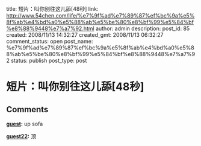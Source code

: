 title: 短片：叫你别往这儿舔[48秒]
link: http://www.54chen.com/life/%e7%9f%ad%e7%89%87%ef%bc%9a%e5%8f%ab%e4%bd%a0%e5%88%ab%e5%be%80%e8%bf%99%e5%84%bf%e8%88%9448%e7%a7%92.html
author: admin
description: 
post_id: 85
created: 2008/11/13 14:32:27
created_gmt: 2008/11/13 06:32:27
comment_status: open
post_name: %e7%9f%ad%e7%89%87%ef%bc%9a%e5%8f%ab%e4%bd%a0%e5%88%ab%e5%be%80%e8%bf%99%e5%84%bf%e8%88%9448%e7%a7%92
status: publish
post_type: post

# 短片：叫你别往这儿舔[48秒]



## Comments

**[guest](#6 "2008-11-17 23:20:44"):** up sofa

**[guest22](#7 "2008-11-17 23:22:38"):** 顶

